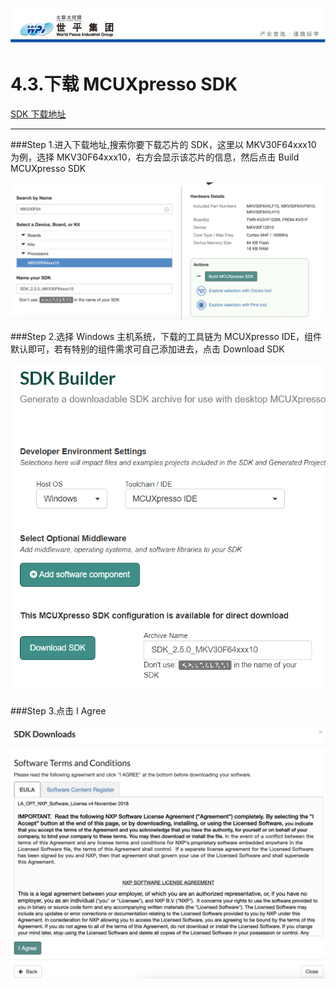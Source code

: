 ![wpiLogo](../../imgs/wpiLogo.jpg)

# 4.3.下载 MCUXpresso SDK

[SDK 下载地址](https://mcuxpresso.nxp.com/en/select)

---

###Step 1.进入下载地址,搜索你要下载芯片的 SDK，这里以 MKV30F64xxx10 为例，选择 MKV30F64xxx10，右方会显示该芯片的信息，然后点击 Build MCUXpresso SDK

![XpressoSDK1](../../imgs/KEIL/keilSDK1.jpg)

###Step 2.选择 Windows 主机系统，下载的工具链为 MCUXpresso IDE，组件默认即可，若有特别的组件需求可自己添加进去，点击 Download SDK

![XpressoSDK2](../../imgs/MCUXpressoIDE/downloadSDK1.jpg)

###Step 3.点击 I Agree

![XpressoSDK3](../../imgs/KEIL/keilSDK3.jpg)
